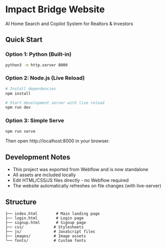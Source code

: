 # Impact Bridge Website

AI Home Search and Copilot System for Realtors & Investors

## Quick Start

### Option 1: Python (Built-in)
```bash
python3 -m http.server 8000
```

### Option 2: Node.js (Live Reload)
```bash
# Install dependencies
npm install

# Start development server with live reload
npm run dev
```

### Option 3: Simple Serve
```bash
npm run serve
```

Then open http://localhost:8000 in your browser.

## Development Notes

- This project was exported from Webflow and is now standalone
- All assets are included locally
- Edit HTML/CSS/JS files directly - no Webflow required
- The website automatically refreshes on file changes (with live-server)

## Structure

```
├── index.html        # Main landing page
├── login.html        # Login page
├── signup.html       # Signup page
├── css/             # Stylesheets
├── js/              # JavaScript files
├── images/          # Image assets
└── fonts/           # Custom fonts
```